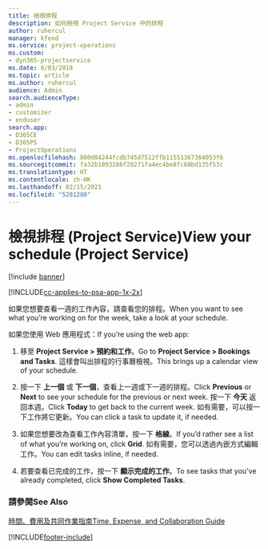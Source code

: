 ```yaml
---
title: 檢視排程
description: 如何檢視 Project Service 中的排程
author: ruhercul
manager: kfend
ms.service: project-operations
ms.custom:
- dyn365-projectservice
ms.date: 8/03/2018
ms.topic: article
ms.author: ruhercul
audience: Admin
search.audienceType:
- admin
- customizer
- enduser
search.app:
- D365CE
- D365PS
- ProjectOperations
ms.openlocfilehash: 800d04244fcdb745d7512ffb11551367364053f6
ms.sourcegitcommit: fa32b1893286f20271fa4ec4be8fc68bd135f53c
ms.translationtype: HT
ms.contentlocale: zh-HK
ms.lasthandoff: 02/15/2021
ms.locfileid: "5281280"
---
```

# <a name="view-your-schedule-project-service"></a><span data-ttu-id="4efe4-103">檢視排程 (Project Service)</span><span class="sxs-lookup"><span data-stu-id="4efe4-103">View your schedule (Project Service)</span></span>

[!include [banner](../includes/psa-now-project-operations.md)]

[!INCLUDE[cc-applies-to-psa-app-1x-2x](../includes/cc-applies-to-psa-app-1x-2x.md)]

<span data-ttu-id="4efe4-104">如果您想要查看一週的工作內容，請查看您的排程。</span><span class="sxs-lookup"><span data-stu-id="4efe4-104">When you want to see what you’re working on for the week, take a look at your schedule.</span></span>  
  
 <span data-ttu-id="4efe4-105">如果您使用 Web 應用程式：</span><span class="sxs-lookup"><span data-stu-id="4efe4-105">If you’re using the web app:</span></span>  
  
1.  <span data-ttu-id="4efe4-106">移至 **Project Service > 預約和工作**。</span><span class="sxs-lookup"><span data-stu-id="4efe4-106">Go to **Project Service > Bookings and Tasks**.</span></span> <span data-ttu-id="4efe4-107">這樣會叫出排程的行事曆檢視。</span><span class="sxs-lookup"><span data-stu-id="4efe4-107">This brings up a calendar view of your schedule.</span></span>  
  
2.  <span data-ttu-id="4efe4-108">按一下 **上一個** 或 **下一個**，查看上一週或下一週的排程。</span><span class="sxs-lookup"><span data-stu-id="4efe4-108">Click **Previous** or **Next** to see your schedule for the previous or next week.</span></span> <span data-ttu-id="4efe4-109">按一下 **今天** 返回本週。</span><span class="sxs-lookup"><span data-stu-id="4efe4-109">Click **Today** to get back to the current week.</span></span> <span data-ttu-id="4efe4-110">如有需要，可以按一下工作將它更新。</span><span class="sxs-lookup"><span data-stu-id="4efe4-110">You can click a task to update it, if needed.</span></span>  
  
3.  <span data-ttu-id="4efe4-111">如果您想要改為查看工作內容清單，按一下 **格線**。</span><span class="sxs-lookup"><span data-stu-id="4efe4-111">If you’d rather see a list of what you’re working on, click **Grid**.</span></span> <span data-ttu-id="4efe4-112">如有需要，您可以透過內嵌方式編輯工作。</span><span class="sxs-lookup"><span data-stu-id="4efe4-112">You can edit tasks inline, if needed.</span></span>  
  
4.  <span data-ttu-id="4efe4-113">若要查看已完成的工作，按一下 **顯示完成的工作**。</span><span class="sxs-lookup"><span data-stu-id="4efe4-113">To see tasks that you’ve already completed, click **Show Completed Tasks**.</span></span>  
  
### <a name="see-also"></a><span data-ttu-id="4efe4-114">請參閱</span><span class="sxs-lookup"><span data-stu-id="4efe4-114">See Also</span></span>  
 [<span data-ttu-id="4efe4-115">時間、費用及共同作業指南</span><span class="sxs-lookup"><span data-stu-id="4efe4-115">Time, Expense, and Collaboration Guide</span></span>](../psa/time-expense-collaboration-guide.md)


[!INCLUDE[footer-include](../includes/footer-banner.md)]